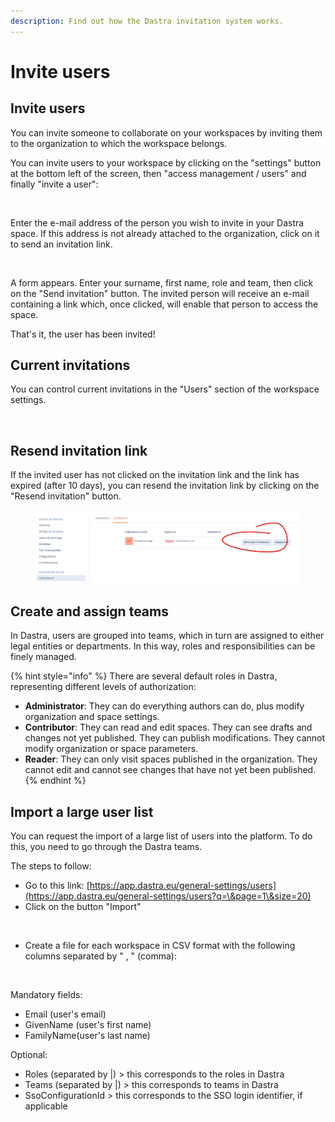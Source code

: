 ```yaml
---
description: Find out how the Dastra invitation system works.
---
```


# Invite users

## Invite users

You can invite someone to collaborate on your workspaces by inviting them to the organization to which the workspace belongs.&#x20;

You can invite users to your workspace by clicking on the "settings" button at the bottom left of the screen, then "access management / users" and finally "invite a user":

<figure><img src="../../.gitbook/assets/Capture d’écran 2023-06-01 à 16.30.07.png" alt=""><figcaption></figcaption></figure>

Enter the e-mail address of the person you wish to invite in your Dastra space. If this address is not already attached to the organization, click on it to send an invitation link.

<figure><img src="../../.gitbook/assets/Capture d’écran 2023-06-01 à 16.35.11.png" alt="" width="563"><figcaption></figcaption></figure>

A form appears. Enter your surname, first name, role and team, then click on the "Send invitation" button. The invited person will receive an e-mail containing a link which, once clicked, will enable that person to access the space.

That's it, the user has been invited!

## Current invitations

You can control current invitations in the "Users" section of the workspace settings.

<figure><img src="../../.gitbook/assets/Capture d’écran 2023-06-01 à 16.37.02.png" alt="" width="360"><figcaption></figcaption></figure>

## Resend invitation link

If the invited user has not clicked on the invitation link and the link has expired (after 10 days), you can resend the invitation link by clicking on the "Resend invitation" button.

<figure><img src="../../.gitbook/assets/image (7).png" alt=""><figcaption></figcaption></figure>

## Create and assign teams

In Dastra, users are grouped into teams, which in turn are assigned to either legal entities or departments. In this way, roles and responsibilities can be finely managed.

{% hint style="info" %}
There are several default roles in Dastra, representing different levels of authorization:&#x20;

* **Administrator**: They can do everything authors can do, plus modify organization and space settings.&#x20;
* **Contributor**: They can read and edit spaces. They can see drafts and changes not yet published. They can publish modifications. They cannot modify organization or space parameters.&#x20;
* **Reader**: They can only visit spaces published in the organization. They cannot edit and cannot see changes that have not yet been published.
{% endhint %}

## Import a large user list

You can request the import of a large list of users into the platform. To do this, you need to go through the Dastra teams.&#x20;

The steps to follow:&#x20;

* Go to this link: [https://app.dastra.eu/general-settings/users](https://app.dastra.eu/general-settings/users?q=\&page=1\&size=20)
* Click on the button "Import"

<figure><img src="../../.gitbook/assets/Capture d’écran 2023-06-01 à 16.48.20.png" alt="" width="186"><figcaption></figcaption></figure>

* Create a file for each workspace in CSV format with the following columns separated by " , " (comma):

<figure><img src="../../.gitbook/assets/Capture d’écran 2023-06-01 à 16.49.11.png" alt=""><figcaption></figcaption></figure>

Mandatory fields:

* Email (user's email)&#x20;
* GivenName (user's first name)&#x20;
* FamilyName(user's last name)&#x20;

Optional:&#x20;

* Roles (separated by |) > this corresponds to the roles in Dastra&#x20;
* Teams (separated by |) > this corresponds to teams in Dastra
* SsoConfigurationId > this corresponds to the SSO login identifier, if applicable


